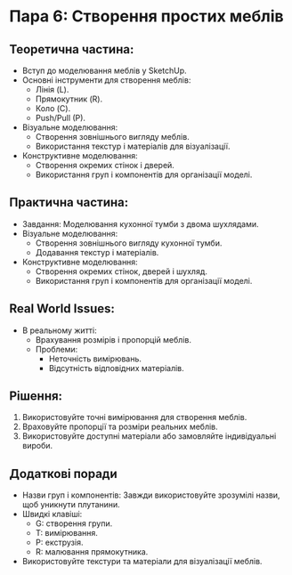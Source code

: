 # Пара 6: Створення простих меблів

## Теоретична частина:
- Вступ до моделювання меблів у SketchUp.
- Основні інструменти для створення меблів:
  - Лінія (L).
  - Прямокутник (R).
  - Коло (C).
  - Push/Pull (P).
- Візуальне моделювання:
  - Створення зовнішнього вигляду меблів.
  - Використання текстур і матеріалів для візуалізації.
- Конструктивне моделювання:
  - Створення окремих стінок і дверей.
  - Використання груп і компонентів для організації моделі.

## Практична частина:
- Завдання: Моделювання кухонної тумби з двома шухлядами.
- Візуальне моделювання:
  - Створення зовнішнього вигляду кухонної тумби.
  - Додавання текстур і матеріалів.
- Конструктивне моделювання:
  - Створення окремих стінок, дверей і шухляд.
  - Використання груп і компонентів для організації моделі.

## Real World Issues:
- В реальному житті:
  - Врахування розмірів і пропорцій меблів.
  - Проблеми:
    - Неточність вимірювань.
    - Відсутність відповідних матеріалів.

## Рішення:
1. Використовуйте точні вимірювання для створення меблів.
2. Враховуйте пропорції та розміри реальних меблів.
3. Використовуйте доступні матеріали або замовляйте індивідуальні вироби.

## Додаткові поради
- Назви груп і компонентів: Завжди використовуйте зрозумілі назви, щоб уникнути плутанини.
- Швидкі клавіші:
  - G: створення групи.
  - T: вимірювання.
  - P: екструзія.
  - R: малювання прямокутника.
- Використовуйте текстури та матеріали для візуалізації меблів.
